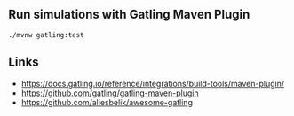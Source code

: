 
## Run simulations with Gatling Maven Plugin

```shell
./mvnw gatling:test
```

## Links

- https://docs.gatling.io/reference/integrations/build-tools/maven-plugin/
- https://github.com/gatling/gatling-maven-plugin
- https://github.com/aliesbelik/awesome-gatling